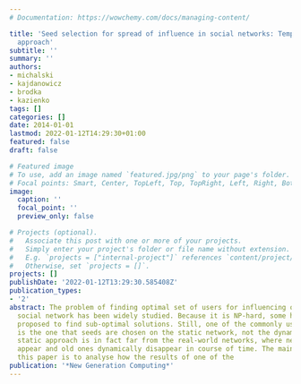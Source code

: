 ```yaml
---
# Documentation: https://wowchemy.com/docs/managing-content/

title: 'Seed selection for spread of influence in social networks: Temporal vs. static
  approach'
subtitle: ''
summary: ''
authors:
- michalski
- kajdanowicz
- brodka
- kazienko
tags: []
categories: []
date: 2014-01-01
lastmod: 2022-01-12T14:29:30+01:00
featured: false
draft: false

# Featured image
# To use, add an image named `featured.jpg/png` to your page's folder.
# Focal points: Smart, Center, TopLeft, Top, TopRight, Left, Right, BottomLeft, Bottom, BottomRight.
image:
  caption: ''
  focal_point: ''
  preview_only: false

# Projects (optional).
#   Associate this post with one or more of your projects.
#   Simply enter your project's folder or file name without extension.
#   E.g. `projects = ["internal-project"]` references `content/project/deep-learning/index.md`.
#   Otherwise, set `projects = []`.
projects: []
publishDate: '2022-01-12T13:29:30.585408Z'
publication_types:
- '2'
abstract: The problem of finding optimal set of users for influencing others in the
  social network has been widely studied. Because it is NP-hard, some heuristics were
  proposed to find sub-optimal solutions. Still, one of the commonly used assumption
  is the one that seeds are chosen on the static network, not the dynamic one. This
  static approach is in fact far from the real-world networks, where new nodes may
  appear and old ones dynamically disappear in course of time. The main purpose of
  this paper is to analyse how the results of one of the
publication: '*New Generation Computing*'
---
```

